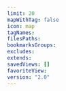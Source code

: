 ```yaml
---
limit: 20
mapWithTag: false
icon: map
tagNames: 
filesPaths: 
bookmarksGroups: 
excludes: 
extends: 
savedViews: []
favoriteView: 
version: "2.0"
---
```

